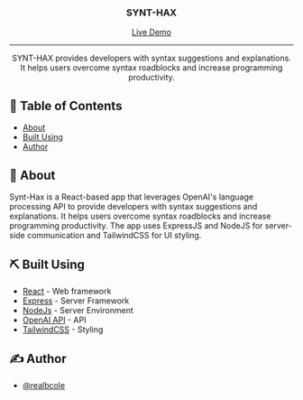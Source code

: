 <p align="center">
  <blockquote class="imgur-embed-pub" lang="en" data-id="a/h41eZJU" data-context="false" ><a href="//imgur.com/a/h41eZJU"></a></blockquote><script async src="//s.imgur.com/min/embed.js" charset="utf-8"></script>

</p>

<h3 align="center">SYNT-HAX</h3>

<div align="center">
  <a href="https://synt-hax.vercel.app/">Live Demo</a>
</div>

---

<p align="center"> SYNT-HAX provides developers with syntax suggestions and explanations. It helps users overcome syntax roadblocks and increase programming productivity.
    <br> 
</p>

## 📝 Table of Contents
- [About](#about)
- [Built Using](#built_using)
- [Author](#author)

## 🧐 About <a name = "about"></a>
Synt-Hax is a React-based app that leverages OpenAI's language processing API to provide developers with syntax suggestions and explanations. It helps users overcome syntax roadblocks and increase programming productivity. The app uses ExpressJS and NodeJS for server-side communication and TailwindCSS for UI styling.

## ⛏️ Built Using <a name = "built_using"></a>
- [React](https://react.dev/) - Web framework
- [Express](https://expressjs.com/) - Server Framework
- [NodeJs](https://nodejs.org/en/) - Server Environment
- [OpenAI API](https://platform.openai.com/docs/introduction) - API
- [TailwindCSS](https://tailwindcss.com/) - Styling

## ✍️ Author <a name = "author"></a>
- [@realbcole](https://github.com/realbcole)

